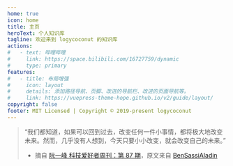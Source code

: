 ```yaml
---
home: true
icon: home
title: 主页
heroText: 个人知识库
tagline: 欢迎来到 logycoconut 的知识库
actions:
#   - text: 哔哩哔哩
#     link: https://space.bilibili.com/16727759/dynamic
#     type: primary
features:
#   - title: 布局增强
#     icon: layout
#     details: 添加路径导航、页脚、改进的导航栏、改进的页面导航等。
#     link: https://vuepress-theme-hope.github.io/v2/guide/layout/
copyright: false
footer: MIT Licensed | Copyright © 2019-present logycoconut
---
```


> “我们都知道，如果可以回到过去，改变任何一件小事情，都将极大地改变未来。然而，几乎没有人想到，今天只要小小改变，就会改变自己的未来。”
>
> - 摘自 [阮一峰 科技爱好者周刊：第 87 期][]，原文来自 [BenSassiAladin][]

​​<!-- +++++++++ 下面是引用式链接 +++++++++ -->

[哔哩哔哩]: https://space.bilibili.com/16727759/dynamic

[阮一峰 科技爱好者周刊：第 87 期]: https://www.ruanyifeng.com/blog/2019/12/weekly-issue-87.html

[BenSassiAladin]: https://twitter.com/BenSassiAladin/status/1186962541815177216
